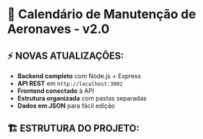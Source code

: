 # 🚀 Calendário de Manutenção de Aeronaves - v2.0

## ⚡ NOVAS ATUALIZAÇÕES:
- **Backend completo** com Node.js + Express
- **API REST** em `http://localhost:3002`
- **Frontend conectado** à API
- **Estrutura organizada** com pastas separadas
- **Dados em JSON** para fácil edição

## 🏗️ ESTRUTURA DO PROJETO: